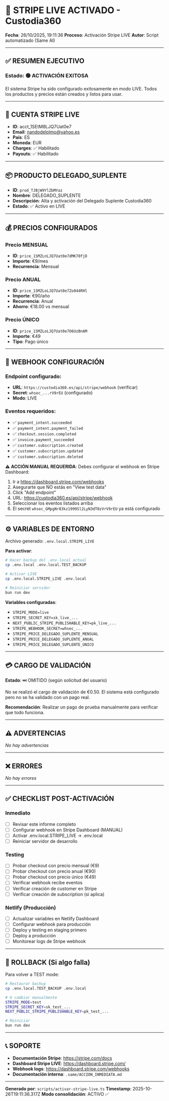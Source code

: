 # 🎉 STRIPE LIVE ACTIVADO - Custodia360

**Fecha**: 26/10/2025, 19:11:36
**Proceso**: Activación Stripe LIVE
**Autor**: Script automatizado (Same AI)

---

## ✅ RESUMEN EJECUTIVO

### Estado: 🟢 ACTIVACIÓN EXITOSA


El sistema Stripe ha sido configurado exitosamente en modo LIVE.
Todos los productos y precios están creados y listos para usar.


---

## 🔐 CUENTA STRIPE LIVE


- **ID**: acct_1SEtM8LJQ7Uat0e7
- **Email**: nandodelolmo@yahoo.es
- **País**: ES
- **Moneda**: EUR
- **Charges**: ✅ Habilitado
- **Payouts**: ✅ Habilitado


---

## 📦 PRODUCTO DELEGADO_SUPLENTE


- **ID**: `prod_TJBjW9YlZbMYaz`
- **Nombre**: DELEGADO_SUPLENTE
- **Descripción**: Alta y activación del Delegado Suplente Custodia360
- **Estado**: ✅ Activo en LIVE


---

## 💰 PRECIOS CONFIGURADOS


### Precio MENSUAL
- **ID**: `price_1SMZLnLJQ7Uat0e7dMK70fjD`
- **Importe**: €9/mes
- **Recurrencia**: Mensual

### Precio ANUAL
- **ID**: `price_1SMZLoLJQ7Uat0e7Zo844RHl`
- **Importe**: €90/año
- **Recurrencia**: Anual
- **Ahorro**: €18.00 vs mensual

### Precio ÚNICO
- **ID**: `price_1SMZLoLJQ7Uat0e7O6UzBnAM`
- **Importe**: €49
- **Tipo**: Pago único


---

## 🔔 WEBHOOK CONFIGURACIÓN

### Endpoint configurado:
- **URL**: `https://custodia360.es/api/stripe/webhook` (verificar)
- **Secret**: `whsec_...rV9rEU` (configurado)
- **Modo**: LIVE

### Eventos requeridos:
- ✅ `payment_intent.succeeded`
- ✅ `payment_intent.payment_failed`
- ✅ `checkout.session.completed`
- ✅ `invoice.payment_succeeded`
- ✅ `customer.subscription.created`
- ✅ `customer.subscription.updated`
- ✅ `customer.subscription.deleted`

⚠️ **ACCIÓN MANUAL REQUERIDA**:
Debes configurar el webhook en Stripe Dashboard:
1. Ir a https://dashboard.stripe.com/webhooks
2. Asegurarte que NO estás en "View test data"
3. Click "Add endpoint"
4. URL: https://custodia360.es/api/stripe/webhook
5. Seleccionar los eventos listados arriba
6. El secret `whsec_GMpgNr83kz1999Sl2LyN3dT0zVrV9rEU` ya está configurado

---

## ⚙️ VARIABLES DE ENTORNO

Archivo generado: `.env.local.STRIPE_LIVE`

**Para activar**:
```bash
# Hacer backup del .env.local actual
cp .env.local .env.local.TEST_BACKUP

# Activar LIVE
cp .env.local.STRIPE_LIVE .env.local

# Reiniciar servidor
bun run dev
```

**Variables configuradas**:
- `STRIPE_MODE=live`
- `STRIPE_SECRET_KEY=sk_live_...`
- `NEXT_PUBLIC_STRIPE_PUBLISHABLE_KEY=pk_live_...`
- `STRIPE_WEBHOOK_SECRET=whsec_...`
- `STRIPE_PRICE_DELEGADO_SUPLENTE_MENSUAL`
- `STRIPE_PRICE_DELEGADO_SUPLENTE_ANUAL`
- `STRIPE_PRICE_DELEGADO_SUPLENTE_UNICO`

---

## 💳 CARGO DE VALIDACIÓN

**Estado**: ⏭️ OMITIDO (según solicitud del usuario)

No se realizó el cargo de validación de €0.50.
El sistema está configurado pero no se ha validado con un pago real.

**Recomendación**: Realizar un pago de prueba manualmente para verificar que todo funciona.

---

## ⚠️ ADVERTENCIAS

_No hay advertencias_

---

## ❌ ERRORES

_No hay errores_

---

## ✅ CHECKLIST POST-ACTIVACIÓN

### Inmediato
- [ ] Revisar este informe completo
- [ ] Configurar webhook en Stripe Dashboard (MANUAL)
- [ ] Activar .env.local.STRIPE_LIVE → .env.local
- [ ] Reiniciar servidor de desarrollo

### Testing
- [ ] Probar checkout con precio mensual (€9)
- [ ] Probar checkout con precio anual (€90)
- [ ] Probar checkout con precio único (€49)
- [ ] Verificar webhook recibe eventos
- [ ] Verificar creación de customer en Stripe
- [ ] Verificar creación de subscription (si aplica)

### Netlify (Producción)
- [ ] Actualizar variables en Netlify Dashboard
- [ ] Configurar webhook para producción
- [ ] Deploy y testing en staging primero
- [ ] Deploy a producción
- [ ] Monitorear logs de Stripe webhook

---

## 🔄 ROLLBACK (Si algo falla)

Para volver a TEST mode:

```bash
# Restaurar backup
cp .env.local.TEST_BACKUP .env.local

# O cambiar manualmente
STRIPE_MODE=test
STRIPE_SECRET_KEY=sk_test_...
NEXT_PUBLIC_STRIPE_PUBLISHABLE_KEY=pk_test_...

# Reiniciar
bun run dev
```

---

## 📞 SOPORTE

- **Documentación Stripe**: https://stripe.com/docs
- **Dashboard Stripe LIVE**: https://dashboard.stripe.com/
- **Webhook logs**: https://dashboard.stripe.com/webhooks
- **Documentación interna**: `.same/ACCION_INMEDIATA.md`

---

**Generado por**: `scripts/activar-stripe-live.ts`
**Timestamp**: 2025-10-26T19:11:36.317Z
**Modo consolidación**: ACTIVO ✅
